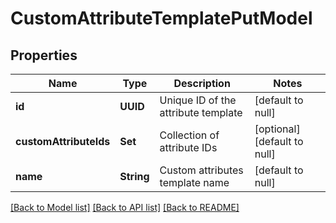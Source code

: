 # CustomAttributeTemplatePutModel
## Properties

| Name | Type | Description | Notes |
|------------ | ------------- | ------------- | -------------|
| **id** | **UUID** | Unique ID of the attribute template | [default to null] |
| **customAttributeIds** | **Set** | Collection of attribute IDs | [optional] [default to null] |
| **name** | **String** | Custom attributes template name | [default to null] |

[[Back to Model list]](../README.md#documentation-for-models) [[Back to API list]](../README.md#documentation-for-api-endpoints) [[Back to README]](../README.md)

